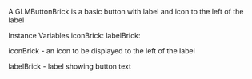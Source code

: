 A GLMButtonBrick is a basic  button with label and icon to the left of the label

Instance Variables
	iconBrick:		<GLMInteractableBrick>
	labelBrick:		<GLMLabelBrick>

iconBrick
	- an icon to be displayed to the left of the label

labelBrick
	- label showing button text

